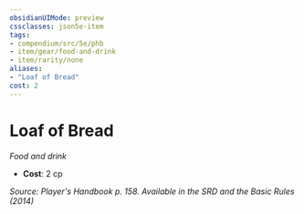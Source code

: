 ```yaml
---
obsidianUIMode: preview
cssclasses: json5e-item
tags:
- compendium/src/5e/phb
- item/gear/food-and-drink
- item/rarity/none
aliases: 
- "Loaf of Bread"
cost: 2
---
```

# Loaf of Bread
*Food and drink*  

- **Cost**: 2 cp

*Source: Player's Handbook p. 158. Available in the <span title='Systems Reference Document (5.1)'>SRD</span> and the Basic Rules (2014)*